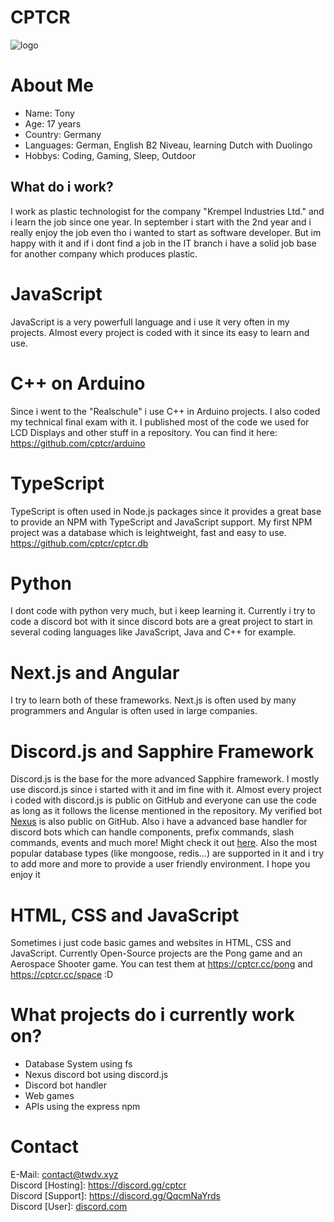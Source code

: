 # CPTCR

![logo](https://cdn.cptcr.cc/private/logo-cptcr.jpg)

# About Me
- Name: Tony
- Age: 17 years
- Country: Germany
- Languages: German, English B2 Niveau, learning Dutch with Duolingo
- Hobbys: Coding, Gaming, Sleep, Outdoor

## What do i work?
I work as plastic technologist for the company "Krempel Industries Ltd." and i learn the job since one year. In september i start with the 2nd year and i really enjoy the job even tho i wanted to start as software developer. But im happy with it and if i dont find a job in the IT branch i have a solid job base for another company which produces plastic.

# JavaScript
JavaScript is a very powerfull language and i use it very often in my projects. Almost every project is coded with it since its easy to learn and use. 

# C++ on Arduino
Since i went to the "Realschule" i use C++ in Arduino projects. I also coded my technical final exam with it. I published most of the code we used for LCD Displays and other stuff in a repository. You can find it here: https://github.com/cptcr/arduino

# TypeScript
TypeScript is often used in Node.js packages since it provides a great base to provide an NPM with TypeScript and JavaScript support. My first NPM project was a database which is leightweight, fast and easy to use. https://github.com/cptcr/cptcr.db

# Python
I dont code with python very much, but i keep learning it. Currently i try to code a discord bot with it since discord bots are a great project to start in several coding languages like JavaScript, Java and C++ for example.

# Next.js and Angular
I try to learn both of these frameworks. Next.js is often used by many programmers and Angular is often used in large companies. 

# Discord.js and Sapphire Framework
Discord.js is the base for the more advanced Sapphire framework. I mostly use discord.js since i started with it and im fine with it. Almost every project i coded with discord.js is public on GitHub and everyone can use the code as long as it follows the license mentioned in the repository. My verified bot [Nexus](https://github.com/cptcr/nexus) is also public on GitHub. Also i have a advanced base handler for discord bots which can handle components, prefix commands, slash commands, events and much more! Might check it out [here](https://github.com/cptcr/discord-bot-handler). Also the most popular database types (like mongoose, redis...) are supported in it and i try to add more and more to provide a user friendly environment. I hope you enjoy it

# HTML, CSS and JavaScript
Sometimes i just code basic games and websites in HTML, CSS and JavaScript. Currently Open-Source projects are the Pong game and an Aerospace Shooter game. You can test them at https://cptcr.cc/pong and https://cptcr.cc/space :D

# What projects do i currently work on?
- Database System using fs
- Nexus discord bot using discord.js
- Discord bot handler 
- Web games
- APIs using the express npm

# Contact
E-Mail: [contact@twdv.xyz](mailto:contact@twdv.xyz) <br>
Discord [Hosting]: https://discord.gg/cptcr <br>
Discord [Support]: https://discord.gg/QqcmNaYrds <br>
Discord [User]: [discord.com](https://discordlookup.com/user/931870926797160538) <br>

